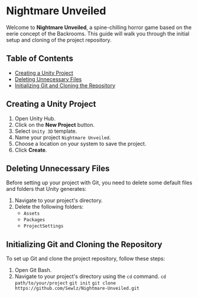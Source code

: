 # Nightmare Unveiled

Welcome to **Nightmare Unveiled**, a spine-chilling horror game based on the eerie concept of the Backrooms. This guide will walk you through the initial setup and cloning of the project repository.

## Table of Contents

- [Creating a Unity Project](#creating-a-unity-project)
- [Deleting Unnecessary Files](#deleting-unnecessary-files)
- [Initializing Git and Cloning the Repository](#initializing-git-and-cloning-the-repository)

## Creating a Unity Project

1. Open Unity Hub.
2. Click on the **New Project** button.
3. Select `Unity 3D` template.
4. Name your project `Nightmare Unveiled`.
5. Choose a location on your system to save the project.
6. Click **Create**.

## Deleting Unnecessary Files

Before setting up your project with Git, you need to delete some default files and folders that Unity generates:
1. Navigate to your project's directory.
2. Delete the following folders:
    - `Assets`
    - `Packages`
    - `ProjectSettings`

## Initializing Git and Cloning the Repository

To set up Git and clone the project repository, follow these steps:
1. Open Git Bash.
2. Navigate to your project's directory using the `cd` command.
`cd path/to/your/project`
`git init`
`git clone https://github.com/Sewlz/Nightmare-Unveiled.git`
